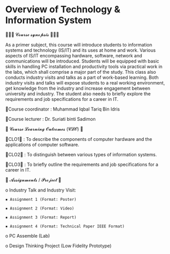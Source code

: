 Overview of Technology & Information System
==================================================================================================================================

💁🏻‍♀️ 𝓒𝓸𝓾𝓻𝓼𝓮 𝓼𝔂𝓷𝓸𝓹𝓼𝓲𝓼 💁🏻‍♀️


As a primer subject, this course will introduce students to information systems and technology (IS/IT) and its uses at
home and work. Various aspects of IS/IT encompassing hardware, software, network and communications will be
introduced. Students will be equipped with basic skills in handling PC installation and productivity tools via practical
work in the labs, which shall comprise a major part of the study. This class also conducts industry visits and talks as a
part of work-based learning. Both industry visits and talks will expose students to a real working environment, get
knowledge from the industry and increase engagement between university and industry. The student also needs to
briefly explore the requirements and job specifications for a career in IT.


💫Course coordinator : Muhammad Iqbal Tariq Bin Idris

💫Course lecturer : Dr. Suriati binti Sadimon



💯 𝓒𝓸𝓾𝓻𝓼𝓮 𝓛𝓮𝓪𝓻𝓷𝓲𝓷𝓰 𝓞𝓾𝓽𝓬𝓸𝓶𝓮𝓼 (𝓒𝓛𝓞) 💯

🌟CLO1🌟 : To describe the components of computer hardware and the applications of computer software.

🌟CLO2🌟 : To distinguish between various types of information systems.

🌟CLO3🌟 : To briefly outline the requirements and job specifications for a career in IT.



💞 𝓐𝓼𝓼𝓲𝓰𝓷𝓶𝓮𝓷𝓽𝓼 / 𝓟𝓻𝓸𝓳𝓮𝓬𝓽 💞

o Industry Talk and Industry Visit:

    ▪ Assignment 1 (Format: Poster)
    
    ▪ Assignment 2 (Format: Video)
    
    ▪ Assignment 3 (Format: Report)
    
    ▪ Assignment 4 (Format: Technical Paper IEEE Format)
    
o PC Assemble (Lab)

o Design Thinking Project (Low Fidelity Prototype)

